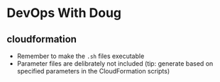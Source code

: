 # DevOps With Doug
## cloudformation
- Remember to make the `.sh` files executable
- Parameter files are delibrately not included (tip: generate based on specified parameters in the CloudFormation scripts)
